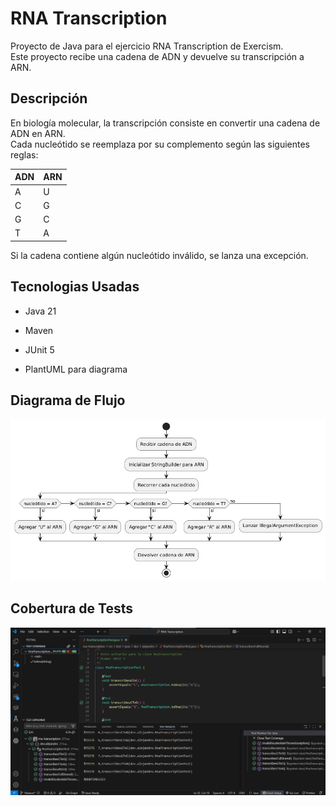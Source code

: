 # RNA Transcription

Proyecto de Java para el ejercicio RNA Transcription de Exercism.  
Este proyecto recibe una cadena de ADN y devuelve su transcripción a ARN.


## Descripción

En biología molecular, la transcripción consiste en convertir una cadena de ADN en ARN.  
Cada nucleótido se reemplaza por su complemento según las siguientes reglas:

| ADN | ARN |
|-----|-----|
| A   | U   |
| C   | G   |
| G   | C   |
| T   | A   |

Si la cadena contiene algún nucleótido inválido, se lanza una excepción.


## Tecnologias Usadas

- Java 21

- Maven

- JUnit 5

- PlantUML para diagrama


## Diagrama de Flujo

![Diagrama Fujo](docs/Diagrama.png)


## Cobertura de Tests

![Cobertura De Tests](docs/Cobertura.png)